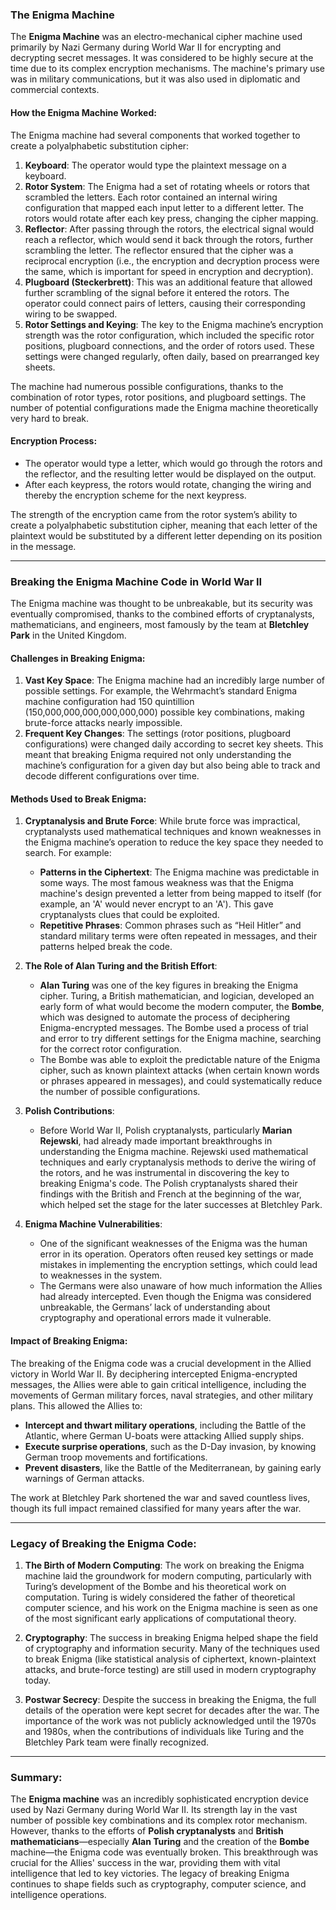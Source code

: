 ### **The Enigma Machine**

The **Enigma Machine** was an electro-mechanical cipher machine used primarily by Nazi Germany during World War II for encrypting and decrypting secret messages. It was considered to be highly secure at the time due to its complex encryption mechanisms. The machine's primary use was in military communications, but it was also used in diplomatic and commercial contexts.

#### **How the Enigma Machine Worked:**

The Enigma machine had several components that worked together to create a polyalphabetic substitution cipher:

1. **Keyboard**: The operator would type the plaintext message on a keyboard.
2. **Rotor System**: The Enigma had a set of rotating wheels or rotors that scrambled the letters. Each rotor contained an internal wiring configuration that mapped each input letter to a different letter. The rotors would rotate after each key press, changing the cipher mapping.
3. **Reflector**: After passing through the rotors, the electrical signal would reach a reflector, which would send it back through the rotors, further scrambling the letter. The reflector ensured that the cipher was a reciprocal encryption (i.e., the encryption and decryption process were the same, which is important for speed in encryption and decryption).
4. **Plugboard (Steckerbrett)**: This was an additional feature that allowed further scrambling of the signal before it entered the rotors. The operator could connect pairs of letters, causing their corresponding wiring to be swapped.
5. **Rotor Settings and Keying**: The key to the Enigma machine’s encryption strength was the rotor configuration, which included the specific rotor positions, plugboard connections, and the order of rotors used. These settings were changed regularly, often daily, based on prearranged key sheets.

The machine had numerous possible configurations, thanks to the combination of rotor types, rotor positions, and plugboard settings. The number of potential configurations made the Enigma machine theoretically very hard to break.

#### **Encryption Process**:
- The operator would type a letter, which would go through the rotors and the reflector, and the resulting letter would be displayed on the output.
- After each keypress, the rotors would rotate, changing the wiring and thereby the encryption scheme for the next keypress.

The strength of the encryption came from the rotor system’s ability to create a polyalphabetic substitution cipher, meaning that each letter of the plaintext would be substituted by a different letter depending on its position in the message.

---

### **Breaking the Enigma Machine Code in World War II**

The Enigma machine was thought to be unbreakable, but its security was eventually compromised, thanks to the combined efforts of cryptanalysts, mathematicians, and engineers, most famously by the team at **Bletchley Park** in the United Kingdom.

#### **Challenges in Breaking Enigma:**

1. **Vast Key Space**: The Enigma machine had an incredibly large number of possible settings. For example, the Wehrmacht’s standard Enigma machine configuration had 150 quintillion (150,000,000,000,000,000,000) possible key combinations, making brute-force attacks nearly impossible.
2. **Frequent Key Changes**: The settings (rotor positions, plugboard configurations) were changed daily according to secret key sheets. This meant that breaking Enigma required not only understanding the machine’s configuration for a given day but also being able to track and decode different configurations over time.

#### **Methods Used to Break Enigma:**

1. **Cryptanalysis and Brute Force**:
   While brute force was impractical, cryptanalysts used mathematical techniques and known weaknesses in the Enigma machine’s operation to reduce the key space they needed to search. For example:
   - **Patterns in the Ciphertext**: The Enigma machine was predictable in some ways. The most famous weakness was that the Enigma machine's design prevented a letter from being mapped to itself (for example, an 'A' would never encrypt to an 'A'). This gave cryptanalysts clues that could be exploited.
   - **Repetitive Phrases**: Common phrases such as “Heil Hitler” and standard military terms were often repeated in messages, and their patterns helped break the code.
   
2. **The Role of **Alan Turing** and the British Effort**:
   - **Alan Turing** was one of the key figures in breaking the Enigma cipher. Turing, a British mathematician, and logician, developed an early form of what would become the modern computer, the **Bombe**, which was designed to automate the process of deciphering Enigma-encrypted messages. The Bombe used a process of trial and error to try different settings for the Enigma machine, searching for the correct rotor configuration.
   - The Bombe was able to exploit the predictable nature of the Enigma cipher, such as known plaintext attacks (when certain known words or phrases appeared in messages), and could systematically reduce the number of possible configurations.

3. **Polish Contributions**:
   - Before World War II, Polish cryptanalysts, particularly **Marian Rejewski**, had already made important breakthroughs in understanding the Enigma machine. Rejewski used mathematical techniques and early cryptanalysis methods to derive the wiring of the rotors, and he was instrumental in discovering the key to breaking Enigma's code. The Polish cryptanalysts shared their findings with the British and French at the beginning of the war, which helped set the stage for the later successes at Bletchley Park.

4. **Enigma Machine Vulnerabilities**:
   - One of the significant weaknesses of the Enigma was the human error in its operation. Operators often reused key settings or made mistakes in implementing the encryption settings, which could lead to weaknesses in the system.
   - The Germans were also unaware of how much information the Allies had already intercepted. Even though the Enigma was considered unbreakable, the Germans’ lack of understanding about cryptography and operational errors made it vulnerable.

#### **Impact of Breaking Enigma:**
The breaking of the Enigma code was a crucial development in the Allied victory in World War II. By deciphering intercepted Enigma-encrypted messages, the Allies were able to gain critical intelligence, including the movements of German military forces, naval strategies, and other military plans. This allowed the Allies to:
- **Intercept and thwart military operations**, including the Battle of the Atlantic, where German U-boats were attacking Allied supply ships.
- **Execute surprise operations**, such as the D-Day invasion, by knowing German troop movements and fortifications.
- **Prevent disasters**, like the Battle of the Mediterranean, by gaining early warnings of German attacks.

The work at Bletchley Park shortened the war and saved countless lives, though its full impact remained classified for many years after the war.

---

### **Legacy of Breaking the Enigma Code:**

1. **The Birth of Modern Computing**:
   The work on breaking the Enigma machine laid the groundwork for modern computing, particularly with Turing’s development of the Bombe and his theoretical work on computation. Turing is widely considered the father of theoretical computer science, and his work on the Enigma machine is seen as one of the most significant early applications of computational theory.

2. **Cryptography**:
   The success in breaking Enigma helped shape the field of cryptography and information security. Many of the techniques used to break Enigma (like statistical analysis of ciphertext, known-plaintext attacks, and brute-force testing) are still used in modern cryptography today.

3. **Postwar Secrecy**:
   Despite the success in breaking the Enigma, the full details of the operation were kept secret for decades after the war. The importance of the work was not publicly acknowledged until the 1970s and 1980s, when the contributions of individuals like Turing and the Bletchley Park team were finally recognized.

---

### **Summary:**

The **Enigma machine** was an incredibly sophisticated encryption device used by Nazi Germany during World War II. Its strength lay in the vast number of possible key combinations and its complex rotor mechanism. However, thanks to the efforts of **Polish cryptanalysts** and **British mathematicians**—especially **Alan Turing** and the creation of the **Bombe** machine—the Enigma code was eventually broken. This breakthrough was crucial for the Allies' success in the war, providing them with vital intelligence that led to key victories. The legacy of breaking Enigma continues to shape fields such as cryptography, computer science, and intelligence operations.
